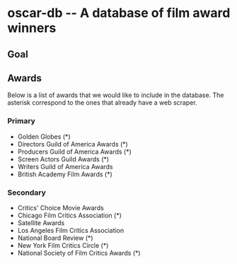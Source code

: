 # oscar-db -- A database of film award winners

## Goal

## Awards

Below is a list of awards that we would like to include in the database. The asterisk correspond to the ones that already have a web scraper.

### Primary

  - Golden Globes (*)
  - Directors Guild of America Awards (*)
  - Producers Guild of America Awards (*)
  - Screen Actors Guild Awards (*)
  - Writers Guild of America Awards
  - British Academy Film Awards (*)

### Secondary

  - Critics' Choice Movie Awards
  - Chicago Film Critics Association (*)
  - Satellite Awards
  - Los Angeles Film Critics Association
  - National Board Review (*)
  - New York Film Critics Circle (*)
  - National Society of Film Critics Awards (*)
  